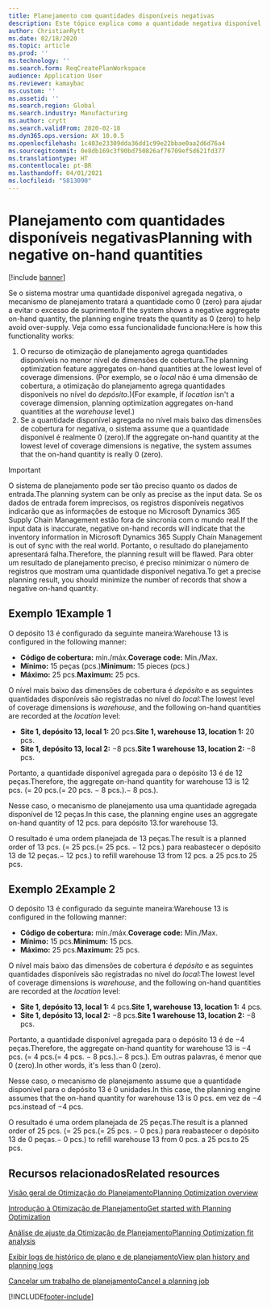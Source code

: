 ```yaml
---
title: Planejamento com quantidades disponíveis negativas
description: Este tópico explica como a quantidade negativa disponível é tratada quando você usa a otimização do planejamento.
author: ChristianRytt
ms.date: 02/18/2020
ms.topic: article
ms.prod: ''
ms.technology: ''
ms.search.form: ReqCreatePlanWorkspace
audience: Application User
ms.reviewer: kamaybac
ms.custom: ''
ms.assetid: ''
ms.search.region: Global
ms.search.industry: Manufacturing
ms.author: crytt
ms.search.validFrom: 2020-02-18
ms.dyn365.ops.version: AX 10.0.5
ms.openlocfilehash: 1c403e23309dda36dd1c99e22bbae0aa2d6d76a4
ms.sourcegitcommit: 0e8db169c3f90bd750826af76709ef5d621fd377
ms.translationtype: HT
ms.contentlocale: pt-BR
ms.lasthandoff: 04/01/2021
ms.locfileid: "5813090"
---
```

# <a name="planning-with-negative-on-hand-quantities"></a><span data-ttu-id="e6f3c-103">Planejamento com quantidades disponíveis negativas</span><span class="sxs-lookup"><span data-stu-id="e6f3c-103">Planning with negative on-hand quantities</span></span>

[!include [banner](../../includes/banner.md)]

<span data-ttu-id="e6f3c-104">Se o sistema mostrar uma quantidade disponível agregada negativa, o mecanismo de planejamento tratará a quantidade como 0 (zero) para ajudar a evitar o excesso de suprimento.</span><span class="sxs-lookup"><span data-stu-id="e6f3c-104">If the system shows a negative aggregate on-hand quantity, the planning engine treats the quantity as 0 (zero) to help avoid over-supply.</span></span> <span data-ttu-id="e6f3c-105">Veja como essa funcionalidade funciona:</span><span class="sxs-lookup"><span data-stu-id="e6f3c-105">Here is how this functionality works:</span></span>

1. <span data-ttu-id="e6f3c-106">O recurso de otimização de planejamento agrega quantidades disponíveis no menor nível de dimensões de cobertura.</span><span class="sxs-lookup"><span data-stu-id="e6f3c-106">The planning optimization feature aggregates on-hand quantities at the lowest level of coverage dimensions.</span></span> <span data-ttu-id="e6f3c-107">(Por exemplo, se o *local* não é uma dimensão de cobertura, a otimização do planejamento agrega quantidades disponíveis no nível do *depósito*.)</span><span class="sxs-lookup"><span data-stu-id="e6f3c-107">(For example, if *location* isn't a coverage dimension, planning optimization aggregates on-hand quantities at the *warehouse* level.)</span></span>
1. <span data-ttu-id="e6f3c-108">Se a quantidade disponível agregada no nível mais baixo das dimensões de cobertura for negativa, o sistema assume que a quantidade disponível é realmente 0 (zero).</span><span class="sxs-lookup"><span data-stu-id="e6f3c-108">If the aggregate on-hand quantity at the lowest level of coverage dimensions is negative, the system assumes that the on-hand quantity is really 0 (zero).</span></span>

> [!IMPORTANT]
> <span data-ttu-id="e6f3c-109">O sistema de planejamento pode ser tão preciso quanto os dados de entrada.</span><span class="sxs-lookup"><span data-stu-id="e6f3c-109">The planning system can be only as precise as the input data.</span></span> <span data-ttu-id="e6f3c-110">Se os dados de entrada forem imprecisos, os registros disponíveis negativos indicarão que as informações de estoque no Microsoft Dynamics 365 Supply Chain Management estão fora de sincronia com o mundo real.</span><span class="sxs-lookup"><span data-stu-id="e6f3c-110">If the input data is inaccurate, negative on-hand records will indicate that the inventory information in Microsoft Dynamics 365 Supply Chain Management is out of sync with the real world.</span></span> <span data-ttu-id="e6f3c-111">Portanto, o resultado do planejamento apresentará falha.</span><span class="sxs-lookup"><span data-stu-id="e6f3c-111">Therefore, the planning result will be flawed.</span></span> <span data-ttu-id="e6f3c-112">Para obter um resultado de planejamento preciso, é preciso minimizar o número de registros que mostram uma quantidade disponível negativa.</span><span class="sxs-lookup"><span data-stu-id="e6f3c-112">To get a precise planning result, you should minimize the number of records that show a negative on-hand quantity.</span></span>

## <a name="example-1"></a><span data-ttu-id="e6f3c-113">Exemplo 1</span><span class="sxs-lookup"><span data-stu-id="e6f3c-113">Example 1</span></span>

<span data-ttu-id="e6f3c-114">O depósito 13 é configurado da seguinte maneira:</span><span class="sxs-lookup"><span data-stu-id="e6f3c-114">Warehouse 13 is configured in the following manner:</span></span>

- <span data-ttu-id="e6f3c-115">**Código de cobertura:** mín./máx.</span><span class="sxs-lookup"><span data-stu-id="e6f3c-115">**Coverage code:** Min./Max.</span></span>
- <span data-ttu-id="e6f3c-116">**Mínimo:** 15 peças (pcs.)</span><span class="sxs-lookup"><span data-stu-id="e6f3c-116">**Minimum:** 15 pieces (pcs.)</span></span>
- <span data-ttu-id="e6f3c-117">**Máximo:** 25 pcs.</span><span class="sxs-lookup"><span data-stu-id="e6f3c-117">**Maximum:** 25 pcs.</span></span>

<span data-ttu-id="e6f3c-118">O nível mais baixo das dimensões de cobertura é *depósito* e as seguintes quantidades disponíveis são registradas no nível do *local*:</span><span class="sxs-lookup"><span data-stu-id="e6f3c-118">The lowest level of coverage dimensions is *warehouse*, and the following on-hand quantities are recorded at the *location* level:</span></span>

- <span data-ttu-id="e6f3c-119">**Site 1, depósito 13, local 1:** 20 pcs.</span><span class="sxs-lookup"><span data-stu-id="e6f3c-119">**Site 1, warehouse 13, location 1:** 20 pcs.</span></span>
- <span data-ttu-id="e6f3c-120">**Site 1, depósito 13, local 2:** &minus;8 pcs.</span><span class="sxs-lookup"><span data-stu-id="e6f3c-120">**Site 1 warehouse 13, location 2:** &minus;8 pcs.</span></span>

<span data-ttu-id="e6f3c-121">Portanto, a quantidade disponível agregada para o depósito 13 é de 12 peças.</span><span class="sxs-lookup"><span data-stu-id="e6f3c-121">Therefore, the aggregate on-hand quantity for warehouse 13 is 12 pcs.</span></span> <span data-ttu-id="e6f3c-122">(= 20 pcs.</span><span class="sxs-lookup"><span data-stu-id="e6f3c-122">(= 20 pcs.</span></span> <span data-ttu-id="e6f3c-123">&minus; 8 pcs.).</span><span class="sxs-lookup"><span data-stu-id="e6f3c-123">&minus; 8 pcs.).</span></span>

<span data-ttu-id="e6f3c-124">Nesse caso, o mecanismo de planejamento usa uma quantidade agregada disponível de 12 peças.</span><span class="sxs-lookup"><span data-stu-id="e6f3c-124">In this case, the planning engine uses an aggregate on-hand quantity of 12 pcs.</span></span> <span data-ttu-id="e6f3c-125">para depósito 13.</span><span class="sxs-lookup"><span data-stu-id="e6f3c-125">for warehouse 13.</span></span>

<span data-ttu-id="e6f3c-126">O resultado é uma ordem planejada de 13 peças.</span><span class="sxs-lookup"><span data-stu-id="e6f3c-126">The result is a planned order of 13 pcs.</span></span> <span data-ttu-id="e6f3c-127">(= 25 pcs.</span><span class="sxs-lookup"><span data-stu-id="e6f3c-127">(= 25 pcs.</span></span> <span data-ttu-id="e6f3c-128">&minus; 12 pcs.) para reabastecer o depósito 13 de 12 peças.</span><span class="sxs-lookup"><span data-stu-id="e6f3c-128">&minus; 12 pcs.) to refill warehouse 13 from 12 pcs.</span></span> <span data-ttu-id="e6f3c-129">a 25 pcs.</span><span class="sxs-lookup"><span data-stu-id="e6f3c-129">to 25 pcs.</span></span>

## <a name="example-2"></a><span data-ttu-id="e6f3c-130">Exemplo 2</span><span class="sxs-lookup"><span data-stu-id="e6f3c-130">Example 2</span></span>

<span data-ttu-id="e6f3c-131">O depósito 13 é configurado da seguinte maneira:</span><span class="sxs-lookup"><span data-stu-id="e6f3c-131">Warehouse 13 is configured in the following manner:</span></span>

- <span data-ttu-id="e6f3c-132">**Código de cobertura:** mín./máx.</span><span class="sxs-lookup"><span data-stu-id="e6f3c-132">**Coverage code:** Min./Max.</span></span>
- <span data-ttu-id="e6f3c-133">**Mínimo:** 15 pcs.</span><span class="sxs-lookup"><span data-stu-id="e6f3c-133">**Minimum:** 15 pcs.</span></span>
- <span data-ttu-id="e6f3c-134">**Máximo:** 25 pcs.</span><span class="sxs-lookup"><span data-stu-id="e6f3c-134">**Maximum:** 25 pcs.</span></span>

<span data-ttu-id="e6f3c-135">O nível mais baixo das dimensões de cobertura é *depósito* e as seguintes quantidades disponíveis são registradas no nível do *local*:</span><span class="sxs-lookup"><span data-stu-id="e6f3c-135">The lowest level of coverage dimensions is *warehouse*, and the following on-hand quantities are recorded at the *location* level:</span></span>

- <span data-ttu-id="e6f3c-136">**Site 1, depósito 13, local 1:** 4 pcs.</span><span class="sxs-lookup"><span data-stu-id="e6f3c-136">**Site 1, warehouse 13, location 1:** 4 pcs.</span></span>
- <span data-ttu-id="e6f3c-137">**Site 1, depósito 13, local 2:** &minus;8 pcs.</span><span class="sxs-lookup"><span data-stu-id="e6f3c-137">**Site 1 warehouse 13, location 2:** &minus;8 pcs.</span></span>

<span data-ttu-id="e6f3c-138">Portanto, a quantidade disponível agregada para o depósito 13 é de &minus;4 peças.</span><span class="sxs-lookup"><span data-stu-id="e6f3c-138">Therefore, the aggregate on-hand quantity for warehouse 13 is &minus;4 pcs.</span></span> <span data-ttu-id="e6f3c-139">(= 4 pcs.</span><span class="sxs-lookup"><span data-stu-id="e6f3c-139">(= 4 pcs.</span></span> <span data-ttu-id="e6f3c-140">&minus; 8 pcs.).</span><span class="sxs-lookup"><span data-stu-id="e6f3c-140">&minus; 8 pcs.).</span></span> <span data-ttu-id="e6f3c-141">Em outras palavras, é menor que 0 (zero).</span><span class="sxs-lookup"><span data-stu-id="e6f3c-141">In other words, it's less than 0 (zero).</span></span>

<span data-ttu-id="e6f3c-142">Nesse caso, o mecanismo de planejamento assume que a quantidade disponível para o depósito 13 é 0 unidades.</span><span class="sxs-lookup"><span data-stu-id="e6f3c-142">In this case, the planning engine assumes that the on-hand quantity for warehouse 13 is 0 pcs.</span></span> <span data-ttu-id="e6f3c-143">em vez de &minus;4 pcs.</span><span class="sxs-lookup"><span data-stu-id="e6f3c-143">instead of &minus;4 pcs.</span></span>

<span data-ttu-id="e6f3c-144">O resultado é uma ordem planejada de 25 peças.</span><span class="sxs-lookup"><span data-stu-id="e6f3c-144">The result is a planned order of 25 pcs.</span></span> <span data-ttu-id="e6f3c-145">(= 25 pcs.</span><span class="sxs-lookup"><span data-stu-id="e6f3c-145">(= 25 pcs.</span></span> <span data-ttu-id="e6f3c-146">&minus; 0 pcs.) para reabastecer o depósito 13 de 0 peças.</span><span class="sxs-lookup"><span data-stu-id="e6f3c-146">&minus; 0 pcs.) to refill warehouse 13 from 0 pcs.</span></span> <span data-ttu-id="e6f3c-147">a 25 pcs.</span><span class="sxs-lookup"><span data-stu-id="e6f3c-147">to 25 pcs.</span></span>

## <a name="related-resources"></a><span data-ttu-id="e6f3c-148">Recursos relacionados</span><span class="sxs-lookup"><span data-stu-id="e6f3c-148">Related resources</span></span>

[<span data-ttu-id="e6f3c-149">Visão geral de Otimização do Planejamento</span><span class="sxs-lookup"><span data-stu-id="e6f3c-149">Planning Optimization overview</span></span>](planning-optimization-overview.md)

[<span data-ttu-id="e6f3c-150">Introdução à Otimização de Planejamento</span><span class="sxs-lookup"><span data-stu-id="e6f3c-150">Get started with Planning Optimization</span></span>](get-started.md)

[<span data-ttu-id="e6f3c-151">Análise de ajuste da Otimização de Planejamento</span><span class="sxs-lookup"><span data-stu-id="e6f3c-151">Planning Optimization fit analysis</span></span>](planning-optimization-fit-analysis.md)

[<span data-ttu-id="e6f3c-152">Exibir logs de histórico de plano e de planejamento</span><span class="sxs-lookup"><span data-stu-id="e6f3c-152">View plan history and planning logs</span></span>](plan-history-logs.md)

[<span data-ttu-id="e6f3c-153">Cancelar um trabalho de planejamento</span><span class="sxs-lookup"><span data-stu-id="e6f3c-153">Cancel a planning job</span></span>](cancel-planning-job.md)


[!INCLUDE[footer-include](../../../includes/footer-banner.md)]